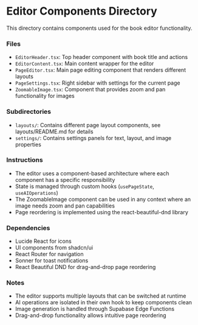 
# Editor Components Directory

This directory contains components used for the book editor functionality.

### Files

- `EditorHeader.tsx`: Top header component with book title and actions
- `EditorContent.tsx`: Main content wrapper for the editor
- `PageEditor.tsx`: Main page editing component that renders different layouts
- `PageSettings.tsx`: Right sidebar with settings for the current page
- `ZoomableImage.tsx`: Component that provides zoom and pan functionality for images

### Subdirectories

- `layouts/`: Contains different page layout components, see layouts/README.md for details
- `settings/`: Contains settings panels for text, layout, and image properties

### Instructions

- The editor uses a component-based architecture where each component has a specific responsibility
- State is managed through custom hooks (`usePageState`, `useAIOperations`)
- The ZoomableImage component can be used in any context where an image needs zoom and pan capabilities
- Page reordering is implemented using the react-beautiful-dnd library

### Dependencies

- Lucide React for icons
- UI components from shadcn/ui
- React Router for navigation
- Sonner for toast notifications
- React Beautiful DND for drag-and-drop page reordering

### Notes

- The editor supports multiple layouts that can be switched at runtime
- AI operations are isolated in their own hook to keep components clean
- Image generation is handled through Supabase Edge Functions
- Drag-and-drop functionality allows intuitive page reordering
